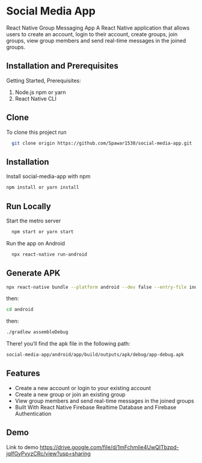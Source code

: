 
# Social Media App

React Native Group Messaging App A React Native application that allows users to create an account, login to their account, create groups, join groups, view group members and send real-time messages in the joined groups.


## Installation and Prerequisites

Getting Started, 
Prerequisites:
 1. Node.js npm or yarn 
 2. React Native CLI 
 
## Clone

To clone this project run

```bash
  git clone origin https://github.com/Spawar1530/social-media-app.git
```


## Installation

Install social-media-app with npm

```bash
npm install or yarn install
```
    
## Run Locally

Start the metro server

```bash
  npm start or yarn start
```

Run the app on Android

```bash
  npx react-native run-android
```



## Generate APK

```bash
npx react-native bundle --platform android --dev false --entry-file index.js --bundle-output android/app/src/main/assets/index.android.bundle --assets-dest android/app/src/main/res
````

then:
```bash
cd android
````

then:
```bash
./gradlew assembleDebug
````

There! you’ll find the apk file in the following path:
```bash
social-media-app/android/app/build/outputs/apk/debug/app-debug.apk
````
## Features

- Create a new account or login to your existing account
- Create a new group or join an existing group
- View group members and send real-time messages in the joined groups
-  Built With React Native Firebase Realtime Database and Firebase Authentication




## Demo

Link to demo
https://drive.google.com/file/d/1mFchmlie4UwQITbzpd-jqIfGyPvyzCRc/view?usp=sharing
